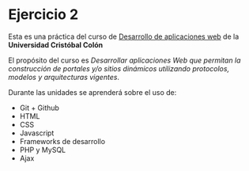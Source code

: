 # Ejercicio 2
Esta es una práctica del curso de [Desarrollo de aplicaciones web](https://av-exactas.ucc.mx/course/view.php?id=170) de la **Universidad Cristóbal Colón**

El propósito del curso es *Desarrollar aplicaciones Web que permitan la construcción de portales y/o sitios dinámicos utilizando protocolos, modelos y arquitecturas vigentes*.

Durante las unidades se aprenderá sobre el uso de:

* Git + Github
* HTML
* CSS
* Javascript
* Frameworks de desarrollo
* PHP y MySQL
* Ajax
